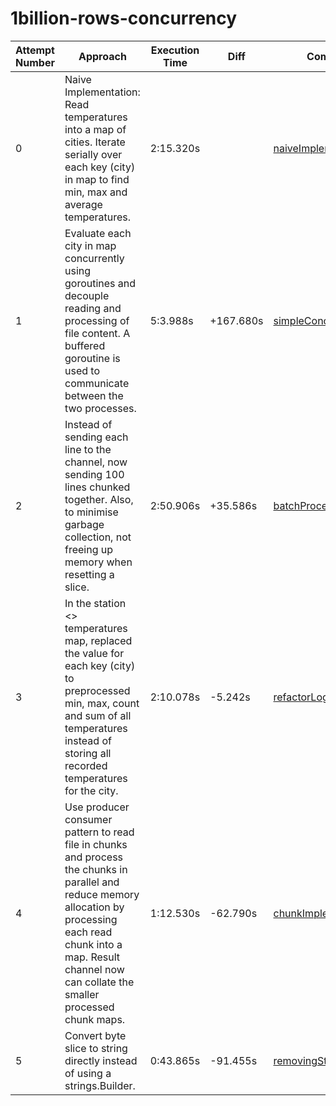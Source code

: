 # 1billion-rows-concurrency

| Attempt Number | Approach | Execution Time | Diff | Commit |
|-----------------|---|---|---|--|
|0| Naive Implementation: Read temperatures into a map of cities. Iterate serially over each key (city) in map to find min, max and average temperatures.| 2:15.320s | |[naiveImplementation](https://github.com/piyu37/1billion-rows-concurrency/pull/1/commits/d312accf1fd55e3090a55b55ad52662f98f05b10)|
|1| Evaluate each city in map concurrently using goroutines and decouple reading and processing of file content. A buffered goroutine is used to communicate between the two processes.|5:3.988s|+167.680s|[simpleConcurrency](https://github.com/piyu37/1billion-rows-concurrency/pull/2/commits/2d2c175eaaa823fbd0be48b03f39997d743a05cb)|
|2| Instead of sending each line to the channel, now sending 100 lines chunked together. Also, to minimise garbage collection, not freeing up memory when resetting a slice.|2:50.906s|+35.586s|[batchProcessing](https://github.com/piyu37/1billion-rows-concurrency/pull/3/commits/4c5fc8a25360ded4518cf2d8fa4f6ae7acc4fa62)|
|3| In the station <> temperatures map, replaced the value for each key (city) to preprocessed min, max, count and sum of all temperatures instead of storing all recorded temperatures for the city.|2:10.078s|-5.242s|[refactorLogic](https://github.com/piyu37/1billion-rows-concurrency/pull/4/commits/225a57fc82171d496d4344ecbebb7b714e289020)|
|4| Use producer consumer pattern to read file in chunks and process the chunks in parallel and reduce memory allocation by processing each read chunk into a map. Result channel now can collate the smaller processed chunk maps.|1:12.530s|-62.790s|[chunkImplementation](https://github.com/piyu37/1billion-rows-concurrency/pull/5/commits/0e9952122ebdf7ddc2fe688410e5c9a3f0c4dafc)|
|5| Convert byte slice to string directly instead of using a strings.Builder.|0:43.865s|-91.455s|[removingStringBuilder](https://github.com/piyu37/1billion-rows-concurrency/pull/6/commits/cc19ec17500e54ae85d32ca8c5e53f0f700fef37)|